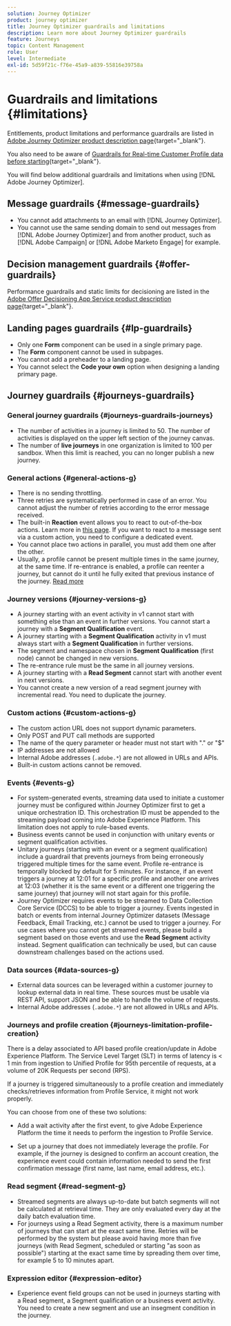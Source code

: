 ```yaml
---
solution: Journey Optimizer
product: journey optimizer
title: Journey Optimizer guardrails and limitations
description: Learn more about Journey Optimizer guardrails
feature: Journeys
topic: Content Management
role: User
level: Intermediate
exl-id: 5d59f21c-f76e-45a9-a839-55816e39758a
---
```

# Guardrails and limitations {#limitations}

Entitlements, product limitations and performance guardrails are listed in [Adobe Journey Optimizer product description page](https://helpx.adobe.com/legal/product-descriptions/adobe-journey-optimizer.html){target="_blank"}.

You also need to be aware of [Guardrails for Real-time Customer Profile data before starting](https://experienceleague.adobe.com/docs/experience-platform/profile/guardrails.html){target="_blank"}.

You will find below additional guardrails and limitations when using [!DNL Adobe Journey Optimizer].

## Message guardrails {#message-guardrails}

* You cannot add attachments to an email with [!DNL Journey Optimizer].
* You cannot use the same sending domain to send out messages from [!DNL Adobe Journey Optimizer] and from another product, such as [!DNL Adobe Campaign] or [!DNL Adobe Marketo Engage] for example.


## Decision management guardrails {#offer-guardrails}

Performance guardrails and static limits for decisioning are listed in the [Adobe Offer Decisioning App Service product description page](https://helpx.adobe.com/legal/product-descriptions/offer-decisioning-app-service.html){target="_blank"}.


## Landing pages guardrails {#lp-guardrails}

* Only one **Form** component can be used in a single primary page.
* The **Form** component cannot be used in subpages.
* You cannot add a preheader to a landing page.
* You cannot select the **Code your own** option when designing a landing primary page.

## Journey guardrails {#journeys-guardrails}

### General journey guardrails {#journeys-guardrails-journeys}

* The number of activities in a journey is limited to 50. The number of activities is displayed on the upper left section of the journey canvas.
* The number of **live journeys** in one organization is limited to 100 per sandbox. When this limit is reached, you can no longer publish a new journey.

### General actions {#general-actions-g}

* There is no sending throttling.
* Three retries are systematically performed in case of an error. You cannot adjust the number of retries according to the error message received.
* The built-in **Reaction** event allows you to react to out-of-the-box actions. Learn more in [this page](../building-journeys/reaction-events.md). If you want to react to a message sent via a custom action, you need to configure a dedicated event.
* You cannot place two actions in parallel, you must add them one after the other.
* Usually, a profile cannot be present multiple times in the same journey, at the same time. If re-entrance is enabled, a profile can reenter a journey, but cannot do it until he fully exited that previous instance of the journey. [Read more](../building-journeys/end-journey.md)

### Journey versions {#journey-versions-g}

* A journey starting with an event activity in v1 cannot start with something else than an event in further versions. You cannot start a journey with a **Segment Qualification** event. 
* A journey starting with a **Segment Qualification** activity in v1 must always start with a **Segment Qualification** in further versions. 
* The segment and namespace chosen in **Segment Qualification** (first node) cannot be changed in new versions.
* The re-entrance rule must be the same in all journey versions.
* A journey starting with a **Read Segment** cannot start with another event in next versions.
* You cannot create a new version of a read segment journey with incremental read. You need to duplicate the journey.

### Custom actions {#custom-actions-g}

* The custom action URL does not support dynamic parameters.
* Only POST and PUT call methods are supported
* The name of the query parameter or header must not start with "." or "$"
* IP addresses are not allowed
* Internal Adobe addresses (`.adobe.*`) are not allowed in URLs and APIs.
* Built-in custom actions cannot be removed.

### Events {#events-g}

* For system-generated events, streaming data used to initiate a customer journey must be configured within Journey Optimizer first to get a unique orchestration ID. This orchestration ID must be appended to the streaming payload coming into Adobe Experience Platform. This limitation does not apply to rule-based events.
* Business events cannot be used in conjunction with unitary events or segment qualification activities.
* Unitary journeys (starting with an event or a segment qualification) include a guardrail that prevents journeys from being erroneously triggered multiple times for the same event. Profile re-entrance is temporally blocked by default for 5 minutes. For instance, if an event triggers a journey at 12:01 for a specific profile and another one arrives at 12:03 (whether it is the same event or a different one triggering the same journey) that journey will not start again for this profile.
* Journey Optimizer requires events to be streamed to Data Collection Core Service (DCCS) to be able to trigger a journey. Events ingested in batch or events from internal Journey Optimizer datasets (Message Feedback, Email Tracking, etc.) cannot be used to trigger a journey. For use cases where you cannot get streamed events, please build a segment based on those events and use the **Read Segment** activity instead. Segment qualification can technically be used, but can cause downstream challenges based on the actions used.

### Data sources {#data-sources-g}

* External data sources can be leveraged within a customer journey to lookup external data in real time. These sources must be usable via REST API, support JSON and be able to handle the volume of requests.
* Internal Adobe addresses (`.adobe.*`) are not allowed in URLs and APIs.

### Journeys and profile creation {#journeys-limitation-profile-creation}
 
There is a delay associated to API based profile creation/update in Adobe Experience Platform. The Service Level Target (SLT) in terms of latency is < 1 min from ingestion to Unified Profile for 95th percentile of requests, at a volume of 20K Requests per second (RPS).

If a journey is triggered simultaneously to a profile creation and immediately checks/retrieves information from Profile Service, it might not work properly.

You can choose from one of these two solutions:

* Add a wait activity after the first event, to give Adobe Experience Platform the time it needs to perform the ingestion to Profile Service.

* Set up a journey that does not immediately leverage the profile. For example, if the journey is designed to confirm an account creation, the experience event could contain information needed to send the first confirmation message (first name, last name, email address, etc.). 

### Read segment {#read-segment-g}

* Streamed segments are always up-to-date but batch segments will not be calculated at retrieval time. They are only evaluated every day at the daily batch evaluation time.
* For journeys using a Read Segment activity, there is a maximum number of journeys that can start at the exact same time. Retries will be performed by the system but please avoid having more than five journeys (with Read Segment, scheduled or starting "as soon as possible") starting at the exact same time by spreading them over time, for example 5 to 10 minutes apart.

### Expression editor {#expression-editor}

* Experience event field groups can not be used in journeys starting with a Read segment, a Segment qualification or a business event activity. You need to create a new segment and use an insegment condition in the journey.


